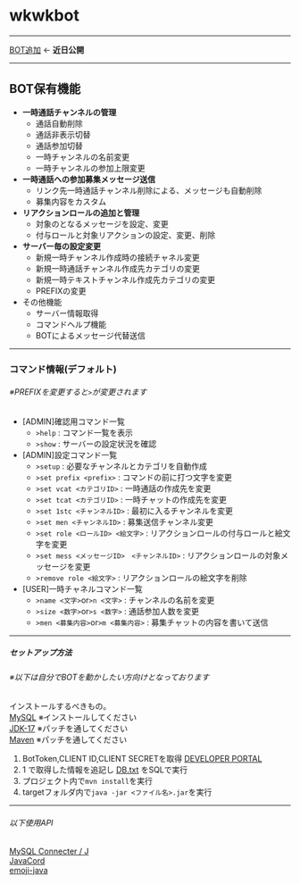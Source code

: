 # wkwkbot
***
 [BOT追加]() ← **近日公開**
***
  ## BOT保有機能
- **一時通話チャンネルの管理**
  - 通話自動削除
  - 通話非表示切替
  - 通話参加切替
  - 一時チャンネルの名前変更
  - 一時チャンネルの参加上限変更
- **一時通話への参加募集メッセージ送信**
  - リンク先一時通話チャンネル削除による、メッセージも自動削除
  - 募集内容をカスタム
- **リアクションロールの追加と管理**
  - 対象のとなるメッセージを設定、変更
  - 付与ロールと対象リアクションの設定、変更、削除
- **サーバー毎の設定変更**
  - 新規一時チャンネル作成時の接続チャネル変更
  - 新規一時通話チャンネル作成先カテゴリの変更
  - 新規一時テキストチャンネル作成先カテゴリの変更
  - PREFIXの変更
- その他機能
  - サーバー情報取得
  - コマンドヘルプ機能
  - BOTによるメッセージ代替送信
***
  ### コマンド情報(デフォルト)
  ###### ※PREFIXを変更すると`>`が変更されます
- [ADMIN]確認用コマンド一覧  
  - `>help` : コマンド一覧を表示  
  - `>show` : サーバーの設定状況を確認  
- [ADMIN]設定コマンド一覧  
  - `>setup` : 必要なチャンネルとカテゴリを自動作成  
  - `>set prefix <prefix>` : コマンドの前に打つ文字を変更  
  - `>set vcat <カテゴリID>` : 一時通話の作成先を変更  
  - `>set tcat <カテゴリID>` : 一時チャットの作成先を変更  
  - `>set 1stc <チャンネルID>` : 最初に入るチャンネルを変更  
  - `>set men <チャンネルID>` : 募集送信チャンネル変更  
  - `>set role <ロールID> <絵文字>` : リアクションロールの付与ロールと絵文字を変更  
  - `>set mess <メッセージID>　<チャンネルID>` : リアクションロールの対象メッセージを変更  
  - `>remove role <絵文字>` : リアクションロールの絵文字を削除  
- [USER]一時チャネルコマンド一覧  
  - `>name <文字>`or`>n <文字>` : チャンネルの名前を変更  
  - `>size <数字>`or`>s <数字>` : 通話参加人数を変更  
  - `>men <募集内容>`or`>m <募集内容>` : 募集チャットの内容を書いて送信  
***
##### セットアップ方法
###### ※以下は自分でBOTを動かしたい方向けとなっております
インストールするべきもの。  
[MySQL](https://dev.mysql.com/downloads/mysql/) ※インストールしてください  
[JDK-17](https://www.oracle.com/java/technologies/downloads/) ※パッチを通してください  
[Maven](https://maven.apache.org/download.cgi) ※パッチを通してください
1. BotToken,CLIENT ID,CLIENT SECRETを取得 [DEVELOPER PORTAL](https://discord.com/developers/applications)
2. 1 で取得した情報を追記し [DB.txt](https://github.com/wkwk-3/wkwkbot/blob/main/DB/DB.txt) をSQLで実行 
3. プロジェクト内で`mvn install`を実行
4. targetフォルダ内で`java -jar <ファイル名>.jar`を実行


***
###### 以下使用API
[MySQL Connecter / J](https://github.com/mysql/mysql-connector-j)  
[JavaCord](https://javacord.org)  
[emoji-java](https://github.com/vdurmont/emoji-java)  